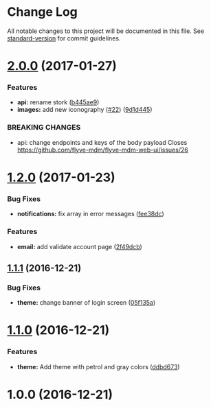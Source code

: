 # Change Log

All notable changes to this project will be documented in this file. See [standard-version](https://github.com/conventional-changelog/standard-version) for commit guidelines.

<a name="2.0.0"></a>
# [2.0.0](https://github.com/flyve-mdm/flyve-mdm-web-ui/compare/v1.2.0...v2.0.0) (2017-01-27)


### Features

* **api:** rename stork ([b445ae9](https://github.com/flyve-mdm/flyve-mdm-web-ui/commit/b445ae9))
* **images:** add new iconography ([#22](https://github.com/flyve-mdm/flyve-mdm-web-ui/issues/22)) ([9d1d445](https://github.com/flyve-mdm/flyve-mdm-web-ui/commit/9d1d445))


### BREAKING CHANGES

* api: change endpoints and keys of the body payload
Closes https://github.com/flyve-mdm/flyve-mdm-web-ui/issues/26



<a name="1.2.0"></a>
# [1.2.0](https://github.com/flyve-mdm/flyve-mdm-web-ui/compare/v1.1.1...v1.2.0) (2017-01-23)


### Bug Fixes

* **notifications:** fix array in error messages ([fee38dc](https://github.com/flyve-mdm/flyve-mdm-web-ui/commit/fee38dc))


### Features

* **email:** add validate account page ([2f49dcb](https://github.com/flyve-mdm/flyve-mdm-web-ui/commit/2f49dcb))



<a name="1.1.1"></a>
## [1.1.1](https://github.com/flyve-mdm/flyve-mdm-web-ui/compare/v1.1.0...v1.1.1) (2016-12-21)


### Bug Fixes

* **theme:** change banner of login screen ([05f135a](https://github.com/flyve-mdm/flyve-mdm-web-ui/commit/05f135a))



<a name="1.1.0"></a>
# [1.1.0](https://github.com/flyve-mdm/flyve-mdm-web-ui/compare/v1.0.0...v1.1.0) (2016-12-21)


### Features

* **theme:** Add theme with petrol and gray colors ([ddbd673](https://github.com/flyve-mdm/flyve-mdm-web-ui/commit/ddbd673))



<a name="1.0.0"></a>
# 1.0.0 (2016-12-21)
